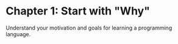 # Chapter 1: Start with "Why"

Understand your motivation and goals for learning a programming language.
